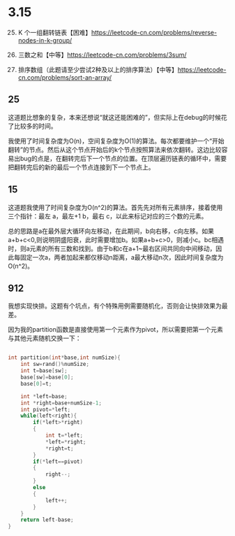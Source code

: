 # 3.15

25. K 个一组翻转链表【困难】<https://leetcode-cn.com/problems/reverse-nodes-in-k-group/>

15. 三数之和【中等】<https://leetcode-cn.com/problems/3sum/>

912. 排序数组（此题请至少尝试2种及以上的排序算法）【中等】<https://leetcode-cn.com/problems/sort-an-array/>

## 25

这道题比想象的复杂，本来还想说“就这还能困难的”，但实际上在debug的时候花了比较多的时间。

我使用了时间复杂度为O(n)，空间复杂度为O(1)的算法。每次都要维护一个“开始翻转”的节点。然后从这个节点开始后的k个节点按照算法来依次翻转。这边比较容易出bug的点是，在翻转完后下一个节点的位置。在顶层遍历链表的循环中，需要把翻转完后的新的最后一个节点连接到下一个节点上。

## 15

这道题我使用了时间复杂度为O(n^2)的算法。首先先对所有元素排序，接着使用三个指针：最左 a，最左+1 b，最右 c，以此来标记对应的三个数的元素。

总的思路是a在最外层大循环向左移动，在此期间，b向右移，c向左移。如果a+b+c<0,则说明阴盛阳衰，此时需要增加b。如果a+b+c>0，则减小c。bc相遇时，则a元素的所有三数和找到。由于b和c在a+1~最右区间共同向中间移动，因此每固定一次a，两者加起来都仅移动n距离，a最大移动n次，因此时间复杂度为O(n^2)。

## 912

我想实现快排。这题有个坑点，有个特殊用例需要随机化，否则会让快排效果为最差。

因为我的partition函数是直接使用第一个元素作为pivot，所以需要把第一个元素与其他元素随机交换一下：

```c

int partition(int*base,int numSize){
    int sw=rand()%numSize;
    int t=base[sw];
    base[sw]=base[0];
    base[0]=t;

    int *left=base;
    int *right=base+numSize-1;
    int pivot=*left;
    while(left<right){
        if(*left>*right)
        {
            int t=*left;
            *left=*right;
            *right=t;
        }
        if(*left==pivot)
        {
            right--;   
        }
        else
        {
            left++;
        }
    }
    return left-base;
}

```
